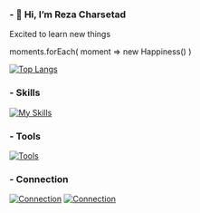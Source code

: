 ### - 👋 Hi, I’m Reza Charsetad

Excited to learn new things

moments.forEach(
       moment => new Happiness()
)

[![Top Langs](https://github-readme-stats.vercel.app/api/top-langs/?username=PatrochR&theme=tokyonight)](https://github.com/anuraghazra/github-readme-stats)

<!---
PatrochR/PatrochR is a ✨ special ✨ repository because its `README.md` (this file) appears on your GitHub profile.
You can click the Preview link to take a look at your changes.
--->

### - Skills


[![My Skills](https://skillicons.dev/icons?i=cs,dotnet,bootstrap,github,html,css,js&perline=5)](https://skillicons.dev)

### - Tools

[![Tools](https://skillicons.dev/icons?i=visualstudio,vscode,sqlite,postman&perline=5)](https://skillicons.dev)

### - Connection

[![Connection](https://skillicons.dev/icons?i=discord)](https://discord.com/users/patroch#4555)
[![Connection](https://skillicons.dev/icons?i=instagram)](https://instagram.com/_rezacharsetad)
